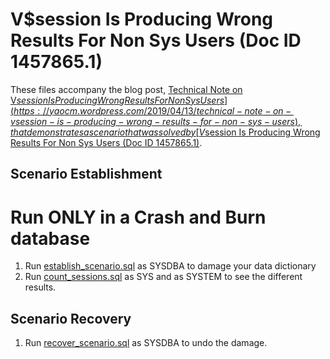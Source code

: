 V$session Is Producing Wrong Results For Non Sys Users (Doc ID 1457865.1)
=========================================================================

These files accompany the blog post, [Technical Note on V$session Is Producing Wrong Results For Non Sys Users](https://yaocm.wordpress.com/2019/04/13/technical-note-on-vsession-is-producing-wrong-results-for-non-sys-users), that demonstrates a scenario that was solved by [V$session Is Producing Wrong Results For Non Sys Users (Doc ID 1457865.1)](https://support.oracle.com/epmos/faces/DocContentDisplay?id=1457865.1).

Scenario Establishment
----------------------

# Run ONLY in a Crash and Burn database

1. Run [establish_scenario.sql](../blob/master/establish_scenario.sql) as SYSDBA to damage your data dictionary
1. Run [count_sessions.sql](../blob/master/count_sessions.sql) as SYS and as SYSTEM to see the different results.

Scenario Recovery
-----------------

1. Run [recover_scenario.sql](../blob/master/recover_scenario.sql) as SYSDBA to undo the damage.
